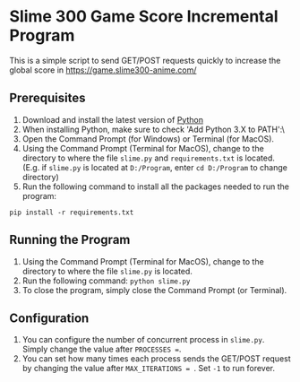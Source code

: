 # Slime 300 Game Score Incremental Program
This is a simple script to send GET/POST requests quickly to increase the global score in https://game.slime300-anime.com/

## Prerequisites
1. Download and install the latest version of [Python](https://www.python.org/downloads/)
2. When installing Python, make sure to check 'Add Python 3.X to PATH':\
3. Open the Command Prompt (for Windows) or Terminal (for MacOS).
4. Using the Command Prompt (Terminal for MacOS), change to the directory to where the file `slime.py` and `requirements.txt` is located. (E.g. if `slime.py` is located at `D:/Program`, enter `cd D:/Program` to change directory)
5. Run the following command to install all the packages needed to run the program:
```
pip install -r requirements.txt
```

## Running the Program
1. Using the Command Prompt (Terminal for MacOS), change to the directory to where the file `slime.py` is located.
2. Run the following command: `python slime.py`
3. To close the program, simply close the Command Prompt (or Terminal).

## Configuration
1. You can configure the number of concurrent process in `slime.py`. Simply change the value after `PROCESSES =`.
2. You can set how many times each process sends the GET/POST request by changing the value after `MAX_ITERATIONS = `. Set `-1` to run forever.
